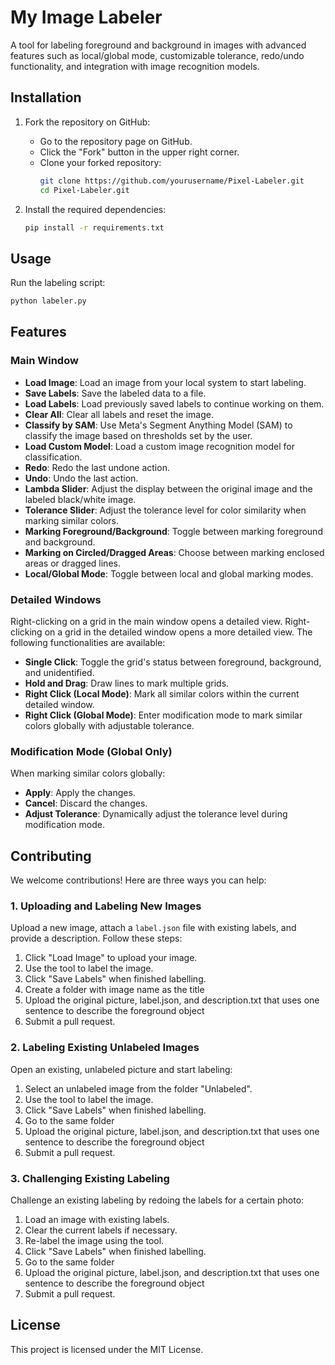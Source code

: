 # My Image Labeler

A tool for labeling foreground and background in images with advanced features such as local/global mode, customizable tolerance, redo/undo functionality, and integration with image recognition models.


## Installation

1. Fork the repository on GitHub:
   - Go to the repository page on GitHub.
   - Click the "Fork" button in the upper right corner.
   - Clone your forked repository:
     ```bash
     git clone https://github.com/yourusername/Pixel-Labeler.git
     cd Pixel-Labeler.git
     ```

2. Install the required dependencies:
   ```bash
   pip install -r requirements.txt
   ```

## Usage

Run the labeling script:
```bash
python labeler.py
```

## Features

### Main Window

- **Load Image**: Load an image from your local system to start labeling.
- **Save Labels**: Save the labeled data to a file.
- **Load Labels**: Load previously saved labels to continue working on them.
- **Clear All**: Clear all labels and reset the image.
- **Classify by SAM**: Use Meta's Segment Anything Model (SAM) to classify the image based on thresholds set by the user.
- **Load Custom Model**: Load a custom image recognition model for classification.
- **Redo**: Redo the last undone action.
- **Undo**: Undo the last action.
- **Lambda Slider**: Adjust the display between the original image and the labeled black/white image.
- **Tolerance Slider**: Adjust the tolerance level for color similarity when marking similar colors.
- **Marking Foreground/Background**: Toggle between marking foreground and background.
- **Marking on Circled/Dragged Areas**: Choose between marking enclosed areas or dragged lines.
- **Local/Global Mode**: Toggle between local and global marking modes.

### Detailed Windows

Right-clicking on a grid in the main window opens a detailed view. Right-clicking on a grid in the detailed window opens a more detailed view. The following functionalities are available:

- **Single Click**: Toggle the grid's status between foreground, background, and unidentified.
- **Hold and Drag**: Draw lines to mark multiple grids.
- **Right Click (Local Mode)**: Mark all similar colors within the current detailed window.
- **Right Click (Global Mode)**: Enter modification mode to mark similar colors globally with adjustable tolerance.

### Modification Mode (Global Only)

When marking similar colors globally:
- **Apply**: Apply the changes.
- **Cancel**: Discard the changes.
- **Adjust Tolerance**: Dynamically adjust the tolerance level during modification mode.

## Contributing

We welcome contributions! Here are three ways you can help:
### 1. Uploading and Labeling New Images

Upload a new image, attach a `label.json` file with existing labels, and provide a description. Follow these steps:
1. Click "Load Image" to upload your image.
2. Use the tool to label the image.
3. Click "Save Labels" when finished labelling.
5. Create a folder with image name as the title
6. Upload the original picture, label.json, and description.txt that uses one sentence to describe the foreground object
7. Submit a pull request.

### 2. Labeling Existing Unlabeled Images

Open an existing, unlabeled picture and start labeling:
1. Select an unlabeled image from the folder "Unlabeled".
2. Use the tool to label the image.
3. Click "Save Labels" when finished labelling.
5. Go to the same folder 
6. Upload the original picture, label.json, and description.txt that uses one sentence to describe the foreground object
7. Submit a pull request.


### 3. Challenging Existing Labeling

Challenge an existing labeling by redoing the labels for a certain photo:
1. Load an image with existing labels.
2. Clear the current labels if necessary.
3. Re-label the image using the tool.
3. Click "Save Labels" when finished labelling.
5. Go to the same folder 
6. Upload the original picture, label.json, and description.txt that uses one sentence to describe the foreground object
7. Submit a pull request.


## License

This project is licensed under the MIT License.
